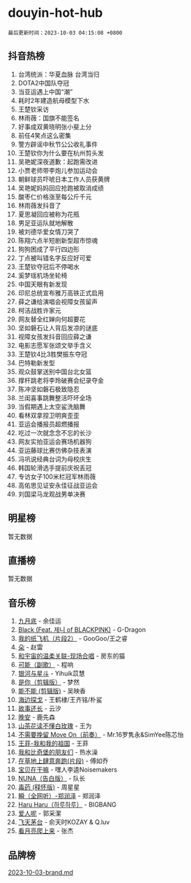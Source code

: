 # douyin-hot-hub

`最后更新时间：2023-10-03 04:15:08 +0800`

## 抖音热榜

1. 台湾统派：华夏血脉 台湾当归
1. DOTA2中国队夺冠
1. 当亚运遇上中国“潮”
1. 耗时2年建造航母模型下水
1. 王楚钦采访
1. 林雨薇：国旗不能签名
1. 好事成双黄晓明张小斐上分
1. 前任4笑点这么密集
1. 警方辟谣中秋节公公收礼事件
1. 王楚钦你为什么要在杭州剪头发
1. 吴艳妮深夜道歉：起跑需改进
1. 小贾老师带李炮儿参加运动会
1. 朝鲜球员吓唬日本工作人员获黄牌
1. 吴艳妮妈妈回应抢跑被取消成绩
1. 酸枣仁价格涨至每公斤千元
1. 林雨薇发抖音了
1. 夏思凝回应被称为花瓶
1. 男足亚运队就地解散
1. 被刘德华爱女情刀哭了
1. 陈翔六点半短剧新型超市惊魂
1. 狗狗困成了平行四边形
1. 丁点被叫错名字反应好可爱
1. 王楚钦夺冠后不停喝水
1. 奚梦瑶机场坐轮椅
1. 中国天眼有新发现
1. 印尼总统宣布雅万高铁正式启用
1. 薛之谦给演唱会视障女孩留声
1. 柯洁战胜许家元
1. 网友替全红婵向何超要花
1. 坚如磐石让人背后发凉的谜底
1. 视障女孩发抖音回应薛之谦
1. 电影志愿军张颂文举手含义
1. 王楚钦4比3胜樊振东夺冠
1. 巴特勒新发型
1. 观众鼓掌送别中国台北女篮
1. 撑杆跳老将李玲破赛会纪录夺金
1. 陈冲坚如磐石极致隐忍
1. 兰闺喜事跳舞整活吓坏全场
1. 当假期遇上太空鲨洗脑舞
1. 看林双拿捏卫明爽歪歪
1. 亚运会播报员超燃播报
1. 吃过一次就念念不忘的长沙
1. 网友实拍亚运会赛场机器狗
1. 亚运藤球比赛仿佛杂技表演
1. 冯巩说经典台词为母校庆生
1. 韩国轮滑选手提前庆祝丢冠
1. 专访女子100米栏冠军林雨薇
1. 高佑思见证安永佳征战亚运会
1. 刘国梁马龙观战男单决赛

## 明星榜

暂无数据

## 直播榜

暂无数据

## 音乐榜

1. [九月底](https://sf6-cdn-tos.douyinstatic.com/obj/tos-cn-ve-2774/oMfewG4PDTFhF8iz3OGQ7ABH5i6fCgnMaoCbzZ) - 余佳运
1. [Black (Feat. 제니 of BLACKPINK)](https://sf6-cdn-tos.douyinstatic.com/obj/tos-cn-ve-2774/2eb92e2debbe4fe0a552bc099aef7f28) - G-Dragon
1. [我的纸飞机（片段2）](https://sf6-cdn-tos.douyinstatic.com/obj/tos-cn-ve-2774/oM2ZrKcg2CD5AeRB2gkeXOFB1IxAGJdZPazYHf) - GooGoo/王之睿
1. [朵](https://sf6-cdn-tos.douyinstatic.com/obj/tos-cn-ve-2774/932f5bdfcd7c47b880525e92ab8a4999) - 赵雷
1. [和宇宙的温柔关联-现场合唱](https://sf6-cdn-tos.douyinstatic.com/obj/tos-cn-ve-2774/o0hONGDYQBgk0e5bqDeQOonVmncA6tC2nBwZLT) - 房东的猫
1. [可能（副歌）](https://sf3-cdn-tos.douyinstatic.com/obj/tos-cn-ve-2774/cde1731888894259b333569393c2fb51) - 程响
1. [银河与星斗](https://sf3-cdn-tos.douyinstatic.com/obj/tos-cn-ve-2774/3cc0bf5f0ef140f7b6743a631bcf3c58) - Yihuik苡慧
1. [是你（剪辑版）](https://sf6-cdn-tos.douyinstatic.com/obj/tos-cn-ve-2774/46019dae783c4c969944217fe1cfafc4) - 梦然
1. [能不能 (剪辑版)](https://sf3-cdn-tos.douyinstatic.com/obj/tos-cn-ve-2774/fc4a6c45b4a34277ba4088e1d7fdff98) - 吴映香
1. [海边探戈](https://sf3-cdn-tos.douyinstatic.com/obj/tos-cn-ve-2774/os9gE0VQCGqt6VQkZDyBBYvfSDY0QFe3vVmubn) - 王鹤棣/王齐铭/朴鲨
1. [故事还长](https://sf6-cdn-tos.douyinstatic.com/obj/tos-cn-ve-2774/30a26758c8594f0ab81ac675c33ee2c5) - 云汐
1. [晚安](https://sf6-cdn-tos.douyinstatic.com/obj/tos-cn-ve-2774/a724c5e224464218839820f4e4fd632f) - 鹿先森
1. [山茶花读不懂白玫瑰](https://sf3-cdn-tos.douyinstatic.com/obj/tos-cn-ve-2774/osfn8B7DktrRHEPJgPCfDbw7QDQEkwC16BxZg9) - 王为
1. [不需要挽留 Move On（前奏）](https://sf6-cdn-tos.douyinstatic.com/obj/tos-cn-ve-2774/ooCBhgCCkF4nExzQL9WZSUbitfA8IsDkgQIYhe) - Mr.16罗隽永&SimYee陈芯怡
1. [王菲-我和我的祖国](https://sf3-cdn-tos.douyinstatic.com/obj/tos-cn-ve-2774/3ef0f373017541e18566595c96123cab) - 王菲
1. [我和比奇堡的朋友们](https://sf6-cdn-tos.douyinstatic.com/obj/tos-cn-ve-2774/f0505db981ea4a6d91453a15924a82aa) - 热水澡
1. [在草地上肆意奔跑(片段)](https://sf6-cdn-tos.douyinstatic.com/obj/tos-cn-ve-2774/8831d494742f45dabdfa8adb8b817259) - 傅如乔
1. [宝贝在干嘛](https://sf6-cdn-tos.douyinstatic.com/obj/tos-cn-ve-2774/okW4hBCfJI5B2ZEgTCtikhMW7IafzNrBQIYkpJ) - 嘿人李逵Noisemakers
1. [NUNA（告白版）](https://sf6-cdn-tos.douyinstatic.com/obj/tos-cn-ve-2774/a65828cbd8ce41a78a430a58b49f4feb) - 队长
1. [毒药 (释怀版)](https://sf6-cdn-tos.douyinstatic.com/obj/tos-cn-ve-2774/oYILMEAzspdZBIzy4frJNB8ZHPHWAhiwowd4Ad) - 周星星
1. [瞬（全网听）-郑润泽](https://sf3-cdn-tos.douyinstatic.com/obj/tos-cn-ve-2774/o4Vb9eJZClCZTnRQYy0BRSeHGrDtrkrQgIBvQt) - 郑润泽
1. [Haru Haru（하루하루）](https://sf3-cdn-tos.douyinstatic.com/obj/tos-cn-ve-2774/940c04aa98154ee7bdbaaa2ad9f28aec) - BIGBANG
1. [爱人呢](https://sf6-cdn-tos.douyinstatic.com/obj/tos-cn-ve-2774/2041dc10f3c442f1992b439a00eaf2ba) - 郭采潔
1. [飞天茅台](https://sf6-cdn-tos.douyinstatic.com/obj/tos-cn-ve-2774/o4GhTV5kIuMWmC2Ai1WzNglssgBfQaqQCSLxUU) - 俞天时KOZAY & Q.luv
1. [看月亮爬上来](https://sf6-cdn-tos.douyinstatic.com/obj/tos-cn-ve-2774/356c324112764016b25295e535f2daf0) - 张杰

## 品牌榜

[2023-10-03-brand.md](2023-10-03-brand.md)
